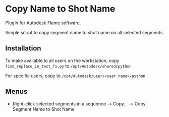 # Copy Name to Shot Name

Plugin for Autodesk Flame software.

Simple script to copy segment name to shot name on all selected segments.

## Installation
To make available to all users on the workstation, copy `find_replace_in_text_fx.py` to `/opt/Autodesk/shared/python`

For specific users, copy to `/opt/Autodesk/user/<user name>/python`

## Menus
 - Right-click selected segments in a sequence `->` Copy... `->` Copy Segment Name to Shot Name
